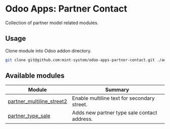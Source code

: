 # Odoo Apps: Partner Contact

Collection of partner model related modules.

## Usage

Clone module into Odoo addon directory.

```bash
git clone git@github.com:mint-system/odoo-apps-partner-contact.git ./addons/partner_contact
```

## Available modules

| Module | Summary |
| --- | --- |
| [partner_multiline_street2](partner_multiline_street2) |         Enable multiline text for secondary street. |
| [partner_type_sale](partner_type_sale) |         Adds new partner type sale contact address. |
